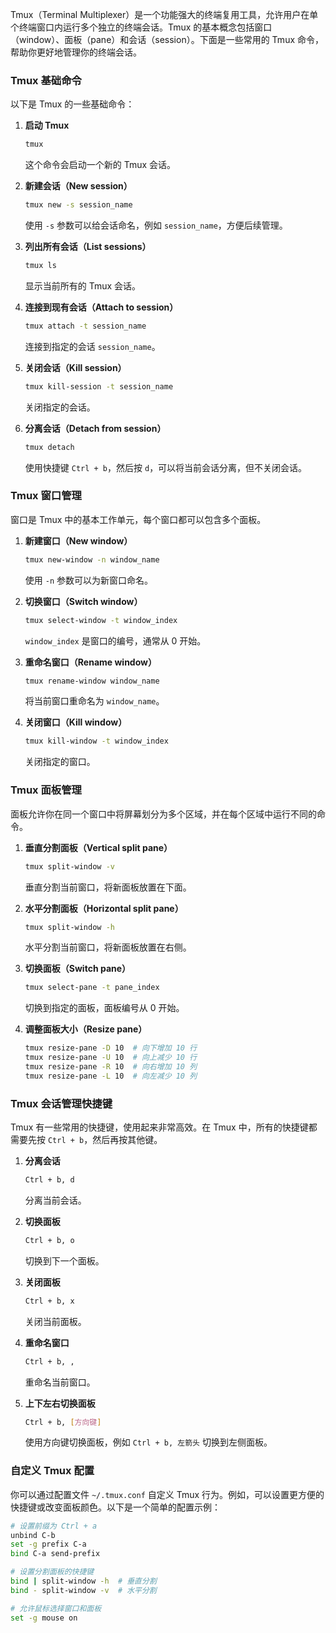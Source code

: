 Tmux（Terminal Multiplexer）是一个功能强大的终端复用工具，允许用户在单个终端窗口内运行多个独立的终端会话。Tmux 的基本概念包括窗口（window）、面板（pane）和会话（session）。下面是一些常用的 Tmux 命令，帮助你更好地管理你的终端会话。

### Tmux 基础命令

以下是 Tmux 的一些基础命令：

1. **启动 Tmux**
    
    ```bash
    tmux
    ```
    
    这个命令会启动一个新的 Tmux 会话。
    
2. **新建会话（New session）**
    
    ```bash
    tmux new -s session_name
    ```
    
    使用 `-s` 参数可以给会话命名，例如 `session_name`，方便后续管理。
    
3. **列出所有会话（List sessions）**
    
    ```bash
    tmux ls
    ```
    
    显示当前所有的 Tmux 会话。
    
4. **连接到现有会话（Attach to session）**
    
    ```bash
    tmux attach -t session_name
    ```
    
    连接到指定的会话 `session_name`。
    
5. **关闭会话（Kill session）**
    
    ```bash
    tmux kill-session -t session_name
    ```
    
    关闭指定的会话。
    
6. **分离会话（Detach from session）**
    
    ```bash
    tmux detach
    ```
    
    使用快捷键 `Ctrl + b`，然后按 `d`，可以将当前会话分离，但不关闭会话。
    

### Tmux 窗口管理

窗口是 Tmux 中的基本工作单元，每个窗口都可以包含多个面板。

1. **新建窗口（New window）**
    
    ```bash
    tmux new-window -n window_name
    ```
    
    使用 `-n` 参数可以为新窗口命名。
    
2. **切换窗口（Switch window）**
    
    ```bash
    tmux select-window -t window_index
    ```
    
    `window_index` 是窗口的编号，通常从 0 开始。
    
3. **重命名窗口（Rename window）**
    
    ```bash
    tmux rename-window window_name
    ```
    
    将当前窗口重命名为 `window_name`。
    
4. **关闭窗口（Kill window）**
    
    ```bash
    tmux kill-window -t window_index
    ```
    
    关闭指定的窗口。
    

### Tmux 面板管理

面板允许你在同一个窗口中将屏幕划分为多个区域，并在每个区域中运行不同的命令。

1. **垂直分割面板（Vertical split pane）**
    
    ```bash
    tmux split-window -v
    ```
    
    垂直分割当前窗口，将新面板放置在下面。
    
2. **水平分割面板（Horizontal split pane）**
    
    ```bash
    tmux split-window -h
    ```
    
    水平分割当前窗口，将新面板放置在右侧。
    
3. **切换面板（Switch pane）**
    
    ```bash
    tmux select-pane -t pane_index
    ```
    
    切换到指定的面板，面板编号从 0 开始。
    
4. **调整面板大小（Resize pane）**
    
    ```bash
    tmux resize-pane -D 10  # 向下增加 10 行
    tmux resize-pane -U 10  # 向上减少 10 行
    tmux resize-pane -R 10  # 向右增加 10 列
    tmux resize-pane -L 10  # 向左减少 10 列
    ```
    

### Tmux 会话管理快捷键

Tmux 有一些常用的快捷键，使用起来非常高效。在 Tmux 中，所有的快捷键都需要先按 `Ctrl + b`，然后再按其他键。

1. **分离会话**
    
    ```bash
    Ctrl + b, d
    ```
    
    分离当前会话。
    
2. **切换面板**
    
    ```bash
    Ctrl + b, o
    ```
    
    切换到下一个面板。
    
3. **关闭面板**
    
    ```bash
    Ctrl + b, x
    ```
    
    关闭当前面板。
    
4. **重命名窗口**
    
    ```bash
    Ctrl + b, ,
    ```
    
    重命名当前窗口。
    
5. **上下左右切换面板**
    
    ```bash
    Ctrl + b, [方向键]
    ```
    
    使用方向键切换面板，例如 `Ctrl + b, 左箭头` 切换到左侧面板。
    

### 自定义 Tmux 配置

你可以通过配置文件 `~/.tmux.conf` 自定义 Tmux 行为。例如，可以设置更方便的快捷键或改变面板颜色。以下是一个简单的配置示例：

```bash
# 设置前缀为 Ctrl + a
unbind C-b
set -g prefix C-a
bind C-a send-prefix

# 设置分割面板的快捷键
bind | split-window -h  # 垂直分割
bind - split-window -v  # 水平分割

# 允许鼠标选择窗口和面板
set -g mouse on
```
